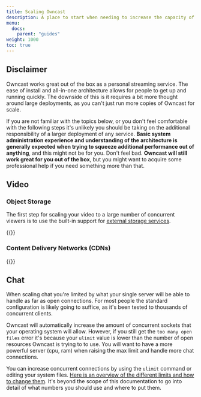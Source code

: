 ```yaml
---
title: Scaling Owncast
description: A place to start when needing to increase the capacity of your server.
menu:
  docs:
    parent: "guides"
weight: 1000
toc: true
---
```


## Disclaimer

Owncast works great out of the box as a personal streaming service. The ease of install and all-in-one architecture allows for people to get up and running quickly. The downside of this is it requires a bit more thought around large deployments, as you can't just run more copies of Owncast for scale.

If you are not familiar with the topics below, or you don't feel comfortable with the following steps it's unlikely you should be taking on the additional responsibility of a larger deployment of any service. **Basic system administration experience and understanding of the architecture is generally expected when trying to squeeze additional performance out of anything**, and this might not be for you. Don't feel bad. **Owncast will still work great for you out of the box**, but you might want to acquire some professional help if you need something more than that.

## Video

### Object Storage

The first step for scaling your video to a large number of concurrent viewers is to use the built-in support for [external storage services](/docs/storage).

{{<embedcontent file="/content/troubleshoot/shared/use-storage.md">}}

### Content Delivery Networks (CDNs)

{{<embedcontent file="/content/troubleshoot/shared/use-cdn.md">}}

## Chat

When scaling chat you're limited by what your single server will be able to handle as far as open connections. For most people the standard configuration is likely going to suffice, as it's been tested to thousands of concurrent clients.

Owncast will automatically increase the amount of concurrent sockets that your operating system will allow. However, if you still get the `too many open files` error it's because your `ulimit` value is lower than the number of open resources Owncast is trying to to use. You will want to have a more powerful server (cpu, ram) when raising the max limit and handle more chat connections.

You can increase concurrent connections by using the `ulimit` command or editing your system files. [Here is an overview of the different limits and how to change them](https://www.learnitguide.net/2015/07/how-to-increase-ulimit-values-in-linux.html). It's beyond the scope of this documentation to go into detail of what numbers you should use and where to put them.
